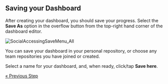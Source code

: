 ## Saving your Dashboard 

After creating your dashboard, you should save your progress. Select the
**Save As** option in the overflow button from the top-right hand corner
of the dashboard editor.

![SocialAccessingSaveMenu\_All](images/SocialAccessingSaveMenu_All.png)

You can save your dashboard in your personal repository, or choose any team repositories you have joined or created. 

Select a name for your dashboard, and, when ready, click/tap **Save here**.


<style>
.previous {
    text-align: left
}

.next {
    float: right
}

</style>

<a href="adding-other-visualizations.md" class="previous">&laquo; Previous Step</a>